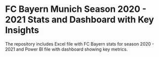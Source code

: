 # FC Bayern Munich Season 2020 - 2021 Stats and Dashboard with Key Insights

The repository includes Excel file with FC Bayern stats for season 2020 - 2021 and Power BI file with dashboard showing key metrics.
